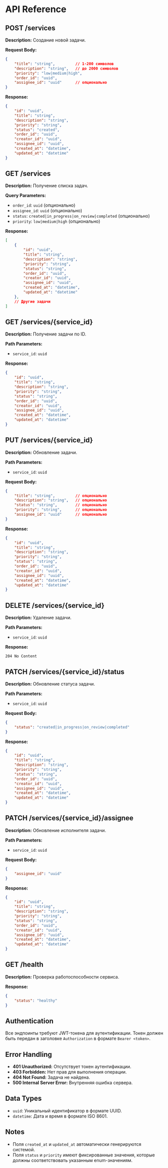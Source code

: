 # API Reference

## POST /services

**Description:** Создание новой задачи.

**Request Body:**
```json
{
    "title": "string",         // 1-200 символов
    "description": "string",   // до 2000 символов
    "priority": "low|medium|high",
    "order_id": "uuid",
    "assignee_id": "uuid"      // опционально
}
```

**Response:**
```json
{
    "id": "uuid",
    "title": "string",
    "description": "string",
    "priority": "string",
    "status": "created",
    "order_id": "uuid",
    "creator_id": "uuid",
    "assignee_id": "uuid",
    "created_at": "datetime",
    "updated_at": "datetime"
}
```

## GET /services

**Description:** Получение списка задач.

**Query Parameters:**
- `order_id`: `uuid` (опционально)
- `assignee_id`: `uuid` (опционально)
- `status`: `created|in_progress|on_review|completed` (опционально)
- `priority`: `low|medium|high` (опционально)

**Response:**
```json
[
    {
        "id": "uuid",
        "title": "string",
        "description": "string",
        "priority": "string",
        "status": "string",
        "order_id": "uuid",
        "creator_id": "uuid",
        "assignee_id": "uuid",
        "created_at": "datetime",
        "updated_at": "datetime"
    },
    // Другие задачи
]
```

## GET /services/{service_id}

**Description:** Получение задачи по ID.

**Path Parameters:**
- `service_id`: `uuid`

**Response:**
```json
{
    "id": "uuid",
    "title": "string",
    "description": "string",
    "priority": "string",
    "status": "string",
    "order_id": "uuid",
    "creator_id": "uuid",
    "assignee_id": "uuid",
    "created_at": "datetime",
    "updated_at": "datetime"
}
```

## PUT /services/{service_id}

**Description:** Обновление задачи.

**Path Parameters:**
- `service_id`: `uuid`

**Request Body:**
```json
{
    "title": "string",         // опционально
    "description": "string",   // опционально
    "status": "string",        // опционально
    "priority": "string",      // опционально
    "assignee_id": "uuid"      // опционально
}
```

**Response:**
```json
{
    "id": "uuid",
    "title": "string",
    "description": "string",
    "priority": "string",
    "status": "string",
    "order_id": "uuid",
    "creator_id": "uuid",
    "assignee_id": "uuid",
    "created_at": "datetime",
    "updated_at": "datetime"
}
```

## DELETE /services/{service_id}

**Description:** Удаление задачи.

**Path Parameters:**
- `service_id`: `uuid`

**Response:**
```
204 No Content
```

## PATCH /services/{service_id}/status

**Description:** Обновление статуса задачи.

**Path Parameters:**
- `service_id`: `uuid`

**Request Body:**
```json
{
    "status": "created|in_progress|on_review|completed"
}
```

**Response:**
```json
{
    "id": "uuid",
    "title": "string",
    "description": "string",
    "priority": "string",
    "status": "string",
    "order_id": "uuid",
    "creator_id": "uuid",
    "assignee_id": "uuid",
    "created_at": "datetime",
    "updated_at": "datetime"
}
```

## PATCH /services/{service_id}/assignee

**Description:** Обновление исполнителя задачи.

**Path Parameters:**
- `service_id`: `uuid`

**Request Body:**
```json
{
    "assignee_id": "uuid"
}
```

**Response:**
```json
{
    "id": "uuid",
    "title": "string",
    "description": "string",
    "priority": "string",
    "status": "string",
    "order_id": "uuid",
    "creator_id": "uuid",
    "assignee_id": "uuid",
    "created_at": "datetime",
    "updated_at": "datetime"
}
```

## GET /health

**Description:** Проверка работоспособности сервиса.

**Response:**
```json
{
    "status": "healthy"
}
```

## Authentication

Все эндпоинты требуют JWT-токена для аутентификации. Токен должен быть передан в заголовке `Authorization` в формате `Bearer <token>`.

## Error Handling

- **401 Unauthorized:** Отсутствует токен аутентификации.
- **403 Forbidden:** Нет прав для выполнения операции.
- **404 Not Found:** Задача не найдена.
- **500 Internal Server Error:** Внутренняя ошибка сервера.

## Data Types

- `uuid`: Уникальный идентификатор в формате UUID.
- `datetime`: Дата и время в формате ISO 8601.

## Notes

- Поля `created_at` и `updated_at` автоматически генерируются системой.
- Поля `status` и `priority` имеют фиксированные значения, которые должны соответствовать указанным enum-значениям.